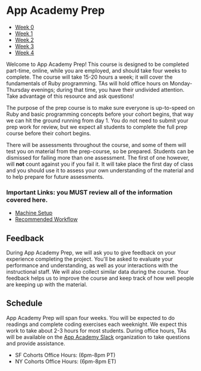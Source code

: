 # App Academy Prep

- [Week 0](./w0/)
- [Week 1](./w1/)
- [Week 2](./w2/)
- [Week 3](./w3/)
- [Week 4](./w4/)

Welcome to App Academy Prep! This course is designed to be completed
part-time, online, while you are employed, and should take four weeks to
complete. The course will take 15-20 hours a week; it will cover the
fundamentals of Ruby programming. TAs will hold office hours on
Monday-Thursday evenings; during that time, you have their undivided
attention. Take advantage of this resource and ask questions!

The purpose of the prep course is to make sure everyone is up-to-speed
on Ruby and basic programming concepts before your cohort begins, that
way we can hit the ground running from day 1. You do not need to submit
your prep work for review, but we expect all students to complete the
full prep course before their cohort begins.

There will be assessments throughout the course, and some of them will
test you on material from the prep-course, so be prepared. Students can
be dismissed for failing more than one assessment. The first of one
however, will **not** count against you if you fail it. It will take
place the first day of class and you should use it to assess your own
understanding of the material and to help prepare for future
assessments.

### Important Links: you MUST review all of the information covered here.

* [Machine Setup][machine-setup]
* [Recommended Workflow][workflow]

[machine-setup]: ./environment-setup.md
[workflow]: ./workflow.md

## Feedback

During App Academy Prep, we will ask you to give feedback on your
experience completing the project. You'll be asked to evaluate your
performance and understanding, as well as your interactions with the
instructional staff. We will also collect similar data during the
course. Your feedback helps us to improve the course and keep track of
how well people are keeping up with the material.

## Schedule

App Academy Prep will span four weeks. You will be expected to do
readings and complete coding exercises each weeknight. We expect this
work to take about 2-3 hours for most students. During office hours, TAs
will be available on the [App Academy Slack][app-academy-slack]
organization  to take questions and provide assistance.

- SF Cohorts Office Hours: (6pm-8pm PT)
- NY Cohorts Office Hours: (6pm-8pm ET)

[app-academy-slack]: https://app-academy.slack.com/
